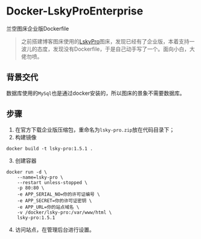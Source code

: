 # Docker-LskyProEnterprise
兰空图床企业版Dockerfile

> 之前搭建博客图床使用的[LskyPro](https://github.com/lsky-org/lsky-pro)图床，发现已经有了企业版，本着支持一波儿的态度，发现没有Dockerfile，于是自己动手写了一个。面向小白，大佬勿喷。

## 背景交代

数据库使用的`MySql`也是通过docker安装的，所以图床的景象不需要数据库。

## 步骤

1. 在官方下载企业版压缩包，重命名为`lsky-pro.zip`放在代码目录下；
2. 构建镜像

```Shell
docker build -t lsky-pro:1.5.1 .
```
3. 创建容器

```Shell
docker run -d \
    --name=lsky-pro \
    --restart unless-stopped \
    -p 80:80 \
    -e APP_SERIAL_NO=你的许可证编号 \
	-e APP_SECRET=你的许可证密钥 \
	-e APP_URL=你的站点域名 \
    -v /docker/lsky-pro:/var/www/html \
    lsky-pro:1.5.1
```
4. 访问站点，在管理后台进行设置。